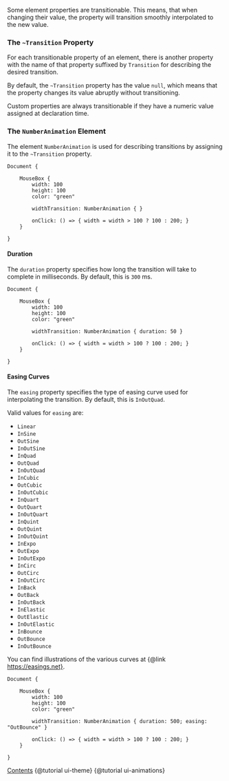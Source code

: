 Some element properties are transitionable. This means, that when changing their
value, the property will transition smoothly interpolated to the new value.

### The `~Transition` Property

For each transitionable property of an element, there is another property with
the name of that property suffixed by `Transition` for describing the desired
transition.

By default, the `~Transition` property has the value `null`, which
means that the property changes its value abruptly without transitioning.

Custom properties are always transitionable if they have a numeric value
assigned at declaration time.

### The `NumberAnimation` Element

The element `NumberAnimation` is used for describing transitions by assigning
it to the `~Transition` property.

```
Document {

    MouseBox {
        width: 100
        height: 100
        color: "green"

        widthTransition: NumberAnimation { }

        onClick: () => { width = width > 100 ? 100 : 200; }
    }

}
```

#### Duration

The `duration` property specifies how long the transition will take to complete
in milliseconds. By default, this is `300` ms.

```
Document {

    MouseBox {
        width: 100
        height: 100
        color: "green"

        widthTransition: NumberAnimation { duration: 50 }

        onClick: () => { width = width > 100 ? 100 : 200; }
    }

}
```

#### Easing Curves

The `easing` property specifies the type of easing curve used for interpolating
the transition. By default, this is `InOutQuad`.

Valid values for `easing` are:

* `Linear`
* `InSine`
* `OutSine`
* `InOutSine`
* `InQuad`
* `OutQuad`
* `InOutQuad`
* `InCubic`
* `OutCubic`
* `InOutCubic`
* `InQuart`
* `OutQuart`
* `InOutQuart`
* `InQuint`
* `OutQuint`
* `InOutQuint`
* `InExpo`
* `OutExpo`
* `InOutExpo`
* `InCirc`
* `OutCirc`
* `InOutCirc`
* `InBack`
* `OutBack`
* `InOutBack`
* `InElastic`
* `OutElastic`
* `InOutElastic`
* `InBounce`
* `OutBounce`
* `InOutBounce`

You can find illustrations of the various curves at {@link https://easings.net}.

```
Document {

    MouseBox {
        width: 100
        height: 100
        color: "green"

        widthTransition: NumberAnimation { duration: 500; easing: "OutBounce" }

        onClick: () => { width = width > 100 ? 100 : 200; }
    }

}
```

<div class="navstrip">
<span class="go-home"><a href="index.html">Contents</a></span>
<span class="go-previous">{@tutorial ui-theme}</span>
<span class="go-next">{@tutorial ui-animations}</span>
</div>